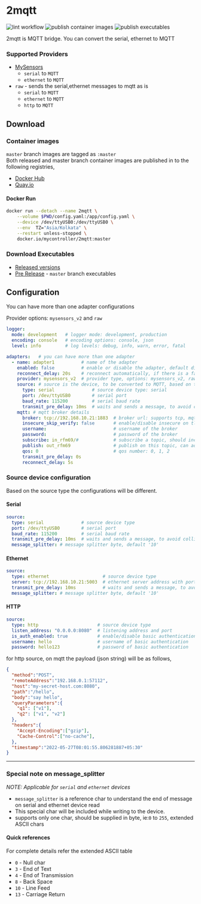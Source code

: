 # 2mqtt
![lint workflow](https://github.com/mycontroller-org/2mqtt/actions/workflows/lint.yaml/badge.svg)
![publish container images](https://github.com/mycontroller-org/2mqtt/actions/workflows/publish_container_images.yaml/badge.svg)
![publish executables](https://github.com/mycontroller-org/2mqtt/actions/workflows/publish_executables.yaml/badge.svg)

2mqtt is MQTT bridge. You can convert the serial, ethernet to MQTT

### Supported Providers
* [MySensors](https://www.mysensors.org/)
  * `serial` to `MQTT`
  * `ethernet` to `MQTT`
* `raw` - sends the serial,ethernet messages to mqtt as is
  * `serial` to `MQTT`
  * `ethernet` to `MQTT`
  * `http` to `MQTT`

## Download
### Container images
`master` branch images are tagged as `:master`<br>
Both released and master branch container images are published in to the following registries,
  * [Docker Hub](https://hub.docker.com/r/mycontroller/2mqtt)
  * [Quay.io](https://quay.io/repository/mycontroller/2mqtt)
#### Docker Run
```bash
docker run --detach --name 2mqtt \
    --volume $PWD/config.yaml:/app/config.yaml \
    --device /dev/ttyUSB0:/dev/ttyUSB0 \
    --env  TZ="Asia/Kolkata" \
    --restart unless-stopped \
    docker.io/mycontroller/2mqtt:master
```

### Download Executables
* [Released versions](https://github.com/mycontroller-org/2mqtt/releases)
* [Pre Release](https://github.com/mycontroller-org/2mqtt/releases/tag/master) - `master` branch executables


## Configuration
You can have more than one adapter configurations

Provider options: `mysensors_v2` and `raw`
```yaml
logger:
  mode: development   # logger mode: development, production
  encoding: console   # encoding options: console, json
  level: info         # log levels: debug, info, warn, error, fatal

adapters:   # you can have more than one adapter
  - name: adapter1          # name of the adapter
    enabled: false          # enable or disable the adapter, default disabled
    reconnect_delay: 20s    # reconnect automatically, if there is a failure on the connection
    provider: mysensors_v2  # provider type, options: mysensors_v2, raw
    source: # source is the device, to be converted to MQTT, based on the type, configurations will be different
      type: serial              # source device type: serial
      port: /dev/ttyUSB0        # serial port
      baud_rate: 115200         # serial baud rate
      transmit_pre_delay: 10ms  # waits and sends a message, to avoid collision on the source network
    mqtt: # mqtt broker details
      broker: tcp://192.168.10.21:1883  # broker url: supports tcp, mqtt, tls, mqtts
      insecure_skip_verify: false       # enable/disable insecure on tls connection
      username:                         # username of the broker
      password:                         # password of the broker
      subscribe: in_rfm69/#             # subscribe a topic, should include `#` at the end, your controller to serial port(source)
      publish: out_rfm69                # publish on this topic, can add many topics with comma, serial to your controller
      qos: 0                            # qos number: 0, 1, 2
      transmit_pre_delay: 0s
      reconnect_delay: 5s
```
### Source device configuration
Based on the source type the configurations will be different.
#### Serial
```yaml
source:
  type: serial              # source device type
  port: /dev/ttyUSB0        # serial port
  baud_rate: 115200         # serial baud rate
  transmit_pre_delay: 10ms  # waits and sends a message, to avoid collision on the source network
  message_splitter: # message splitter byte, default '10'
```
#### Ethernet
```yaml
source:
  type: ethernet                    # source device type
  server: tcp://192.168.10.21:5003  # ethernet server address with port
  transmit_pre_delay: 10ms          # waits and sends a message, to avoid collision on the source network
  message_splitter: # message splitter byte, default '10'
```
#### HTTP
```yaml
source:
  type: http                      # source device type
  listen_address: "0.0.0.0:8080"  # listening address and port
  is_auth_enabled: true           # enable/disable basic authentication
  username: hello                 # username of basic authentication
  password: hello123              # password of basic authentication
```
for http source, on mqtt the payload (json string) will be as follows,
```json
{
  "method":"POST",
  "remoteAddress":"192.168.0.1:57112",
  "host":"my-secret-host.com:8080",
  "path":"/hello",
  "body":"say hello",
  "queryParameters":{
    "q1": ["v1"],
    "q2": ["v1", "v2"]
  },
  "headers":{
    "Accept-Encoding":["gzip"],
    "Cache-Control":["no-cache"],
  },
  "timestamp":"2022-05-27T08:01:55.806281887+05:30"
}
```

---
### Special note on message_splitter
*NOTE: Applicable for `serial` and `ethernet` devices*
* `message_splitter` is a reference char to understand the end of message on serial and ethernet device read<br>
* This special char will be included while writing to the device.
* supports only one char, should be supplied in byte, ie:`0` to `255`, extended ASCII chars

#### Quick references
For complete details refer the extended ASCII table 
* `0` - Null char
* `3` - End of Text
* `4` - End of Transmission
* `8` - Back Space
* `10` - Line Feed
* `13` - Carriage Return